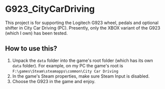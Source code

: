 # G923_CityCarDriving

This project is for supporting the Logitech G923 wheel, pedals and optional shifter in City Car Driving (PC).
Presently, only the XBOX variant of the G923 (which I own) has been tested.

## How to use this?

1. Unpack the `data` folder into the game's root folder (which has its own `data` folder).
For example, on my PC the game's root is `F:\games\Steam\steamapps\common\City Car Driving`
2. In the game's Steam properties, make sure Steam Input is disabled.
3. Choose the G923 in the game and enjoy.
